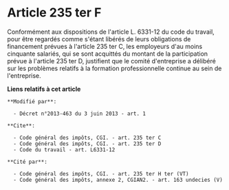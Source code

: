 # Article 235 ter F

Conformément aux dispositions de l'article L. 6331-12 du code du travail, pour être regardés comme s'étant libérés de leurs
obligations de financement prévues à l'article 235 ter C, les employeurs d'au moins cinquante salariés, qui se sont acquittés
du montant de la participation prévue à l'article 235 ter D, justifient que le comité d'entreprise a délibéré sur les
problèmes relatifs à la formation professionnelle continue au sein de l'entreprise.

**Liens relatifs à cet article**

	**Modifié par**:

	  - Décret n°2013-463 du 3 juin 2013 - art. 1

	**Cite**:

	  - Code général des impôts, CGI. - art. 235 ter C
	  - Code général des impôts, CGI. - art. 235 ter D
	  - Code du travail - art. L6331-12

	**Cité par**:

	  - Code général des impôts, CGI. - art. 235 ter H ter (VT)
	  - Code général des impôts, annexe 2, CGIAN2. - art. 163 undecies (V)
